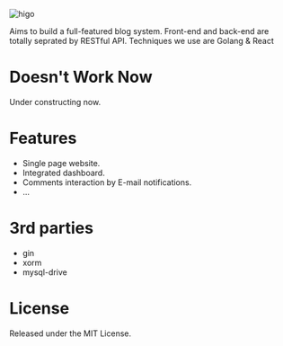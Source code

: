 ![higo](http://7oxilx.com1.z0.glb.clouddn.com/higo.png)

Aims to build a full-featured blog system.
Front-end and back-end are totally seprated by RESTful API.
Techniques we use are Golang & React

# Doesn't Work Now
Under constructing now.

# Features
* Single page website.
* Integrated dashboard.
* Comments interaction by E-mail notifications.
* ...

# 3rd parties
* gin
* xorm
* mysql-drive


# License
Released under the MIT License.

